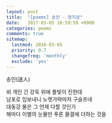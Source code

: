 ```yaml
---
layout: post
title:  "[poems] 송인 - 정지상"
date:   2017-03-05 10:59:59 +0900
categories: poems
comments: true
sitemap:
  lastmod: 2016-03-05
  priority: 0.7
  changefreq: 'monthly'
  exclude: 'yes'
---
```

<!--break-->

송인(送人)  

비 개인 긴 강둑 위에 풀빛이 진한데  
남포로 임보내니 노랫가락마저 구슬프네  
대동강 물은 그 언제 다할 것인가  
해마다 이별의 눈물만 푸른 물결에 더하는 것을  
  
